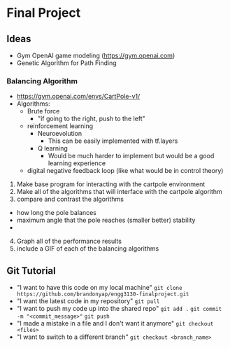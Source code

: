 # Final Project
## Ideas
- Gym OpenAI game modeling (https://gym.openai.com)
- Genetic Algorithm for Path Finding


### Balancing Algorithm
- https://gym.openai.com/envs/CartPole-v1/
- Algorithms: 
  - Brute force
    - "if going to the right, push to the left"
  - reinforcement learning
    - Neuroevolution
      - This can be easily implemented with tf.layers
    - Q learning
      - Would be much harder to implement but would be a good learning experience
  - digital negative feedback loop (like what would be in control theory)


1) Make base program for interacting with the cartpole environment
2) Make all of the algorithms that will interface with the cartpole algorithm
3) compare and contrast the algorithms
  - how long the pole balances
  - maximum angle that the pole reaches (smaller better) stability
  - 
4) Graph all of the performance results
5) include a GIF of each of the balancing algorithms

## Git Tutorial

- "I want to have this code on my local machine"
`git clone https://github.com/brandonyap/engg3130-finalproject.git`
- "I want the latest code in my repository"
`git pull`
- "I want to push my code up into the shared repo"
`git add .`
`git commit -m "<commit_message>"`
`git push`
- "I made a mistake in a file and I don't want it anymore"
`git checkout <files>`
- "I want to switch to a different branch"
`git checkout <branch_name>`

